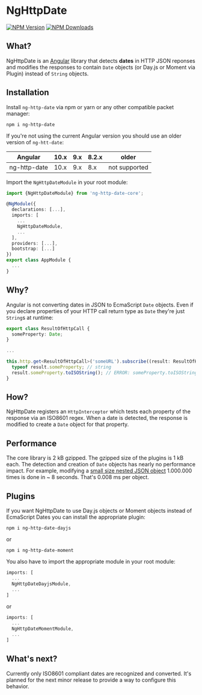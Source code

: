 # NgHttpDate

  [![NPM Version][npm-image]][npm-url]
  [![NPM Downloads][downloads-image]][downloads-url]
  
[npm-image]: https://img.shields.io/npm/v/ng-http-date-core.svg
[npm-url]: https://npmjs.org/package/ng-http-date-core
[downloads-image]: https://img.shields.io/npm/dm/ng-http-date-core.svg
[downloads-url]: https://npmjs.org/package/ng-http-date-core  

## What?

NgHttpDate is an [Angular](https://github.com/angular/angular) library that detects **dates** in HTTP JSON reponses and modifies the responses to contain `Date` objects (or Day.js or Moment via Plugin) instead of `String` objects.

## Installation

Install `ng-http-date` via npm or yarn or any other compatible packet manager:

```shell script
npm i ng-http-date
```

If you're not using the current Angular version you should use an older version of `ng-htt-date`:

| Angular      | 10.x | 9.x | 8.2.x | older         |
|--------------|--------|-----|-------|---------------|
| ng-http-date | 10.x   | 9.x | 8.x   | not supported |


Import the `NgHttpDateModule` in your root module:

```typescript
import {NgHttpDateModule} from 'ng-http-date-core';

@NgModule({
  declarations: [...],
  imports: [
    ...
    NgHttpDateModule,
    ...
  ],
  providers: [...],
  bootstrap: [...]
})
export class AppModule {
  ...
}
```

## Why?

Angular is not converting dates in JSON to EcmaScript `Date` objects. Even if you declare properties of your HTTP call return type as `Date` they're just `String`s at runtime:

```typescript
export class ResultOfHttpCall {
  someProperty: Date;
}

...

this.http.get<ResultOfHttpCall>('someURL').subscribe((result: ResultOfHttpCall) => {
  typeof result.someProperty; // string
  result.someProperty.toISOString(); // ERROR: someProperty.toISOString is not a function
}
```

## How?

NgHttpDate registers an `HttpInterceptor` which tests each property of the response via an ISO8601 regex. 
When a date is detected, the response is modified to create a `Date` object for that property.

## Performance

The core library is 2 kB gzipped. The gzipped size of the plugins is 1 kB each. 
The detection and creation of `Date` objects has nearly no performance impact. For example, modifying a [small size nested JSON object](https://github.com/vkennke/ng-http-date/blob/master/projects/ng-http-date-core/src/lib/ng-http-date.interceptor.spec.ts#L82-L104) 1.000.000 times is done in ~ 8 seconds.
That's 0.008 ms per object.

## Plugins

If you want NgHttpDate to use Day.js objects or Moment objects instead of EcmaScript Dates you can install the appropriate plugin:

```shell script
npm i ng-http-date-dayjs

```
or
```shell script
npm i ng-http-date-moment
```

You also have to import the appropriate module in your root module:

```typescript
imports: [
  ...
  NgHttpDateDayjsModule,
  ...
]
```

or

```typescript
imports: [
  ...
  NgHttpDateMomentModule,
  ...
]
```

## What's next?

Currently only ISO8601 compliant dates are recognized and converted. It's planned for the next minor release to provide a way to configure this behavior. 
